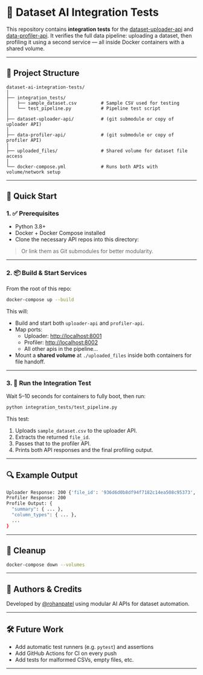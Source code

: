 # 🧪 Dataset AI Integration Tests

This repository contains **integration tests** for the [dataset-uploader-api](https://github.com/aerhedai/dataset-uploader-api) and [data-profiler-api](https://github.com/aerhedai/data-profiler-api). It verifies the full data pipeline: uploading a dataset, then profiling it using a second service — all inside Docker containers with a shared volume.

---

## 📁 Project Structure

```
dataset-ai-integration-tests/
│
├── integration_tests/
│   ├── sample_dataset.csv         # Sample CSV used for testing
│   └── test_pipeline.py           # Pipeline test script
│
├── dataset-uploader-api/          # (git submodule or copy of uploader API)
│
├── data-profiler-api/             # (git submodule or copy of profiler API)
│
├── uploaded_files/                # Shared volume for dataset file access
│
└── docker-compose.yml             # Runs both APIs with volume/network setup
```

---

## 🚀 Quick Start

### 1. ✅ Prerequisites

- Python 3.8+
- Docker + Docker Compose installed
- Clone the necessary API repos into this directory:

> Or link them as Git submodules for better modularity.

---

### 2. 📦 Build & Start Services

From the root of this repo:

```bash
docker-compose up --build
```

This will:
- Build and start both `uploader-api` and `profiler-api`.
- Map ports:
  - Uploader: [http://localhost:8001](http://localhost:8001)
  - Profiler: [http://localhost:8002](http://localhost:8002)
  - All other apis in the pipeline...
- Mount a **shared volume** at `./uploaded_files` inside both containers for file handoff.

---

### 3. 🧪 Run the Integration Test

Wait 5–10 seconds for containers to fully boot, then run:

```bash
python integration_tests/test_pipeline.py
```

This test:
1. Uploads `sample_dataset.csv` to the uploader API.
2. Extracts the returned `file_id`.
3. Passes that to the profiler API.
4. Prints both API responses and the final profiling output.

---

## 🔍 Example Output

```bash
Uploader Response: 200 {'file_id': '936d6d0b8df94f7182c14ea508c95373', 'filename': 'sample_dataset.csv'}
Profiler Response: 200
Profile Output: {
  "summary": { ... },
  "column_types": { ... },
  ...
}
```

---

## 🧹 Cleanup

```bash
docker-compose down --volumes
```
---

## 🧠 Authors & Credits

Developed by [@rohanpatel](https://github.com/aerhedai) using modular AI APIs for dataset automation.

---

## 🛠 Future Work

- Add automatic test runners (e.g. `pytest`) and assertions
- Add GitHub Actions for CI on every push
- Add tests for malformed CSVs, empty files, etc.

---
